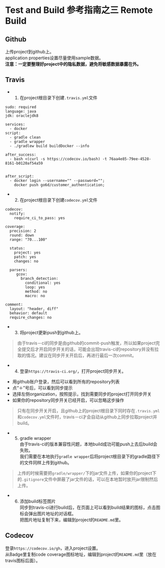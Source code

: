 # Test and Build 参考指南之三 Remote Build

## Github

上传project到github上。  
application properties设置尽量使用sample数据。  
**注意：一定要整理好project中的隐私数据，避免将敏感数据暴露在外。**

## Travis

* 1) 在project根目录下创建`.travis.yml`文件
```
sudo: required
language: java
jdk: oraclejdk8

services:
  - docker
script:
  - gradle clean
  - gradle wrapper
  - ./gradlew build buildDocker --info

after_success:
  - bash <(curl -s https://codecov.io/bash) -t 76aa4e85-79ee-4528-8161-b0120af54a59


after_script:
  - docker login --username="" --password="";
    docker push go6d/customer_authentication;
```

* 2) 在project根目录下创建`codecov.yml`文件
```
codecov:
  notify:
    require_ci_to_pass: yes

coverage:
  precision: 2
  round: down
  range: "70...100"

  status:
    project: yes
    patch: yes
    changes: no

  parsers:
     gcov:
       branch_detection:
         conditional: yes
         loop: yes
         method: no
         macro: no

comment:
  layout: "header, diff"
  behavior: default
  require_changes: no
```

* 3) 将project更新push到github上。
 > 由于travis－ci的同步是由github的commit-push触发，所以如果project完全提交后才开启同步开关的话，可能会出现travis-ci的repository并没有拉取的情况。建议在同步开关开启后，再进行最后一次commit。

* 4) 登录`https://travis-ci.org/`，打开project同步开关。
 - 用github账户登录，然后可以看到所有的repository列表
 - 点“＋”号后，可以看到同步提示
 - 选择左侧organization，按照提示，找到需要同步的project打开同步开关
 - 如果你的repository同步开关已经开启，可以忽略这步操作
 > 只有在同步开关开启，且github上的project根目录下同时存在`.travis.yml`和`codecov.yml`文件时，travis－ci才会自动从github上同步拉取project并build。

* 5) gradle wrapper  
 由于travis-ci的版本兼容性问题，本地build成功可能push上去后build会失败。  
 我们需要在本地执行`gradle wrapper`后将project根目录下的gradle路径下的文件同样上传到github。
 > 上传的时候需要把`gradle/wrapper/`下的jar文件上传，如果你的project下的`.gitignore`文件中屏蔽了jar文件的话，可以在本地暂时放开jar限制然后上传。

* 6) 添加build标签图片  
 同步到travis-ci进行build后，在页面上可以看到build结果的图标，点击图标会弹出图片地址的对话框。  
 把图片地址复制下来，编辑到project的`README.md`里。

## Codecov

登录`https://codecov.io/gh`，进入project设置。  
从Badge里复制code coverage图标地址，编辑到project的`README.md`里（放在travis图标后面）。